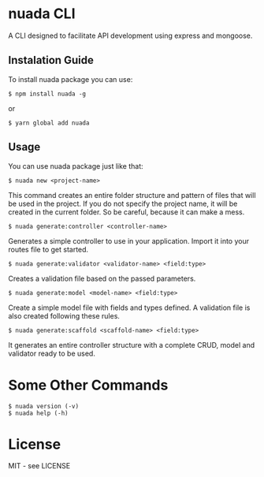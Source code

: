 # nuada CLI

A CLI designed to facilitate API development using express and mongoose.

## Instalation Guide

To install nuada package you can use:

```shell
$ npm install nuada -g
```

or

```shell
$ yarn global add nuada
```

## Usage

You can use nuada package just like that:

```shell
$ nuada new <project-name>
```

This command creates an entire folder structure and pattern of files that will be used in the project.
If you do not specify the project name, it will be created in the current folder. So be careful, because it can make a mess.

```shell
$ nuada generate:controller <controller-name>
```

Generates a simple controller to use in your application. Import it into your routes file to get started.

```shell
$ nuada generate:validator <validator-name> <field:type>
```

Creates a validation file based on the passed parameters.

```shell
$ nuada generate:model <model-name> <field:type>
```

Create a simple model file with fields and types defined. A validation file is also created following these rules.

```shell
$ nuada generate:scaffold <scaffold-name> <field:type>
```

It generates an entire controller structure with a complete CRUD, model and validator ready to be used.

# Some Other Commands

```shell
$ nuada version (-v)
$ nuada help (-h)
```

# License

MIT - see LICENSE
